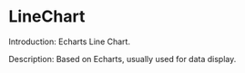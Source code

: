 # LineChart

Introduction: Echarts Line Chart.

Description: Based on Echarts, usually used for data display.
